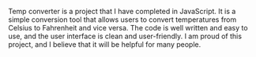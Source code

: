 Temp converter is a project that I have completed in JavaScript. It is a simple conversion tool that allows users to convert temperatures from Celsius to Fahrenheit and vice versa. The code is well written and easy to use, and the user interface is clean and user-friendly. I am proud of this project, and I believe that it will be helpful for many people.
